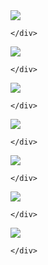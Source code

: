 <html>
<head>
<meta charset="utf-8">
        <link href="gallerystyle.css" rel="stylesheet" type="text/css">
        <metaname="viewport" content="device-width, initial-scale=1.0">
<title>Untitled Document</title>

</head>

<body>
<div class="gstyle">
        <a href="IMG_20240904_124349_701.jpg
" target="_blank">
    <img src="IMG_20240904_124349_701.jpg
"></a>
    
    </div>

<div class="gstyle">
        <a href="Screenshot_20240904-130612_KMPlayer.jpg
" target="_blank">
    <img src="Screenshot_20240904-130612_KMPlayer.jpg
"></a>
    
    </div>


<div class="gstyle">
        <a href="IMG_20240904_124344_824.jpg
" target="_blank">
    <img src="IMG_20240904_124344_824.jpg
"></a>
    
    </div>




<div class="gstyle">
        <a href="IMG_20240904_124344_654.jpg
" target="_blank">
    <img src="IMG_20240904_124344_654.jpg
"></a>
    
    </div>






<div class="banstyle">
        <a href="IMG_20240904_124340_535.jpg
" target="_blank">
    <img src="IMG_20240904_124340_535.jpg
"></a>
    
    </div>



<div class="banstyle">
        <a href="IMG_20240904_124338_350.jpg
" target="_blank">
    <img src="IMG_20240904_124338_350.jpg
"></a>
    
    </div>




<div class="banstyle">
        <a href="IMG_20240904_124337_887.jpg
" target="_blank">
    <img src="IMG_20240904_124337_887.jpg
"></a>
    
    </div>






    
    
    
</body>
</html>


